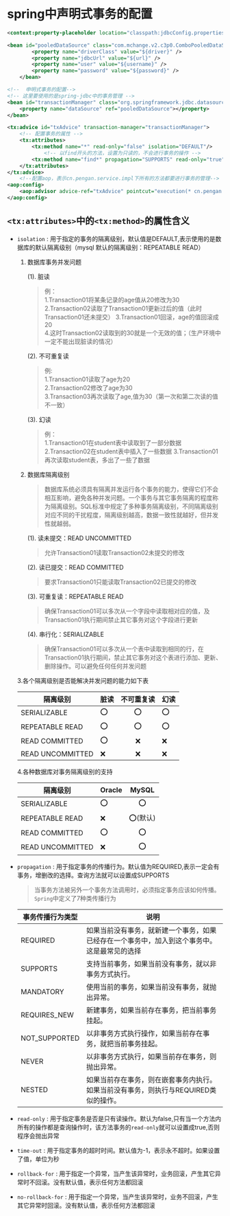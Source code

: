 # spring中声明式事务的配置

```xml
<context:property-placeholder location="classpath:jdbcConfig.properties"></context:property-placeholder>

<bean id="pooledDataSource" class="com.mchange.v2.c3p0.ComboPooledDataSource">
        <property name="driverClass" value="${driver}" />
        <property name="jdbcUrl" value="${url}" />
        <property name="user" value="${username}" />
        <property name="password" value="${password}" />
    </bean>

<!--  申明式事务的配置-->
<!-- 这里要使用的是spring-jdbc中的事务管理 -->
<bean id="transactionManager" class="org.springframework.jdbc.datasource.DataSourceTransactionManager">
    <property name="dataSource" ref="pooledDataSource"></property>
</bean>

<tx:advice id="txAdvice" transaction-manager="transactionManager">
    <!-- 配置事务的属性 -->
    <tx:attributes>
        <tx:method name="*" read-only="false" isolation="DEFAULT"/>
            <!-- 以find开头的方法，设置为只读的，不会进行事务的操作 -->
        <tx:method name="find*" propagation="SUPPORTS" read-only="true"></tx:method>
    </tx:attributes>
</tx:advice>
    <!--配置aop，表示cn.pengan.service.impl下所有的方法都要进行事务的管理-->
<aop:config>
    <aop:advisor advice-ref="txAdvice" pointcut="execution(* cn.pengan.service.impl.*.*(..))"></aop:advisor>
</aop:config>

```

## `<tx:attributes>`中的`<tx:method>`的属性含义

* `isolation` : 用于指定的事务的隔离级别，默认值是DEFAULT,表示使用的是数据库的默认隔离级别（mysql 默认的隔离级别：REPEATABLE READ）

    1. 数据库事务并发问题

        (1). 脏读

        >例：  
        >1.Transaction01将某条记录的age值从20修改为30  
        >2.Transaction02读取了Transaction01更新过后的值（此时Transaction01还未提交）
        >3.Transaction01回滚，age的值回滚成20  
        >4.这时Transaction02读取到的30就是一个无效的值；（生产环境中一定不能出现脏读的情况）

        (2). 不可重复读

        >例:  
        >1.Transaction01读取了age为20  
        >2.Transaction02修改了age为30  
        >3.Transaction03再次读取了age,值为30（第一次和第二次读的值不一致）

        (3). 幻读

        >例：  
        >1.Transaction01在student表中读取到了一部分数据
        >2.Transaction02在student表中插入了一些数据
        >3.Transaction01再次读取student表，多出了一些了数据

    2. 数据库隔离级别

        > 数据库系统必须具有隔离并发运行各个事务的能力，使得它们不会相互影响，避免各种并发问题。一个事务与其它事务隔离的程度称为隔离级别。SQL标准中规定了多种事务隔离级别，不同隔离级别对应不同的干扰程度，隔离级别越高，数据一致性就越好，但并发性就越弱。

        (1). 读未提交：READ UNCOMMITTED

        >允许Transaction01读取Transaction02未提交的修改

        (2). 读已提交：READ COMMITTED

        >要求Transaction01只能读取Transaction02已提交的修改

        (3). 可重复读：REPEATABLE READ

        >确保Transaction01可以多次从一个字段中读取相对应的值，及Transaction01执行期间禁止其它事务对这个字段进行更新

        (4). 串行化：SERIALIZABLE

        > 确保Transaction01可以多次从一个表中读取到相同的行，在Transaction01执行期间，禁止其它事务对这个表进行添加、更新、删除操作。可以避免任何任何并发问题

    3.各个隔离级别是否能解决并发问题的能力如下表

    |     隔离级别       |  脏读 | 不可重复读  |  幻读 |
    |  ---------------  | ----  | :---------:| ----  |
    |  SERIALIZABLE     |  ⭕   |     ⭕    |  ⭕  |
    | REPEATABLE READ   |  ⭕   |     ⭕    |  ⭕  |
    | READ COMMITTED    |  ⭕   |     ❌    |  ❌  |
    | READ UNCOMMITTED  |  ❌   |     ❌    |  ❌  |

    4.各种数据库对事务隔离级别的支持

    |     隔离级别       | Oracle | MySQL  
    |  ---------------  |  ----  | :---------:|
    |   SERIALIZABLE    |  ⭕   |     ⭕    |
    | REPEATABLE READ   |  ❌   |     ⭕(默认)|
    | READ COMMITTED    |  ⭕   |     ⭕    |
    | READ UNCOMMITTED  |  ❌   |     ⭕    |

* `propagation` : 用于指定事务的传播行为。默认值为REQUIRED,表示一定会有事务，增删改的选择。查询方法就可以设置成SUPPORTS

    > 当事务方法被另外一个事务方法调用时，必须指定事务应该如何传播。`Spring`中定义了7种类传播行为

    |  事务传播行为类型   | 说明  |
    |  ----  | ----  |
    | REQUIRED       | 如果当前没有事务，就新建一个事务，如果已经存在一个事务中，加入到这个事务中。这是最常见的选择 |
    | SUPPORTS       | 支持当前事务，如果当前没有事务，就以非事务方式执行。 |
    | MANDATORY      | 使用当前的事务，如果当前没有事务，就抛出异常。 |
    | REQUIRES_NEW   | 新建事务，如果当前存在事务，把当前事务挂起。 |
    | NOT_SUPPORTED  | 以非事务方式执行操作，如果当前存在事务，就把当前事务挂起。 |
    | NEVER          | 以非事务方式执行，如果当前存在事务，则抛出异常。 |
    | NESTED         | 如果当前存在事务，则在嵌套事务内执行。如果当前没有事务，则执行与REQUIRED类似的操作。 |

* `read-only` : 用于指定事务是否是只有读操作。默认为false,只有当一个方法内所有的操作都是查询操作时，该方法事务的`read-only`就可以设置成true,否则程序会抛出异常

* `time-out` : 用于指定事务的超时时间。默认值为-1，表示永不超时。如果设置了值，单位为秒

* `rollback-for` : 用于指定一个异常，当产生该异常时，业务回滚，产生其它异常时不回滚。没有默认值，表示任何方法都回滚

* `no-rollback-for` : 用于指定一个异常，当产生该异常时，业务不回滚，产生其它异常时回滚。没有默认值，表示任何方法都回滚
